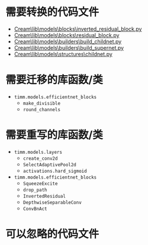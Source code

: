 # 需要转换的代码文件

- [Cream\lib\models\blocks\inverted_residual_block.py](Cream\lib\models\blocks\inverted_residual_block.py)
- [Cream\lib\models\blocks\residual_block.py](Cream\lib\models\blocks\residual_block.py)
- [Cream\lib\models\builders\build_childnet.py](Cream\lib\models\builders\build_childnet.py)
- [Cream\lib\models\builders\build_supernet.py](Cream\lib\models\builders\build_supernet.py)
- [Cream\lib\models\structures\childnet.py](Cream\lib\models\structures\childnet.py)

# 需要迁移的库函数/类

- `timm.models.efficientnet_blocks`
  - `make_divisible`
  - `round_channels`


# 需要重写的库函数/类

- `timm.models.layers`
  - `create_conv2d`
  - `SelectAdaptivePool2d`
  - `activations.hard_sigmoid`
- `timm.models.efficientnet_blocks`
  - `SqueezeExcite`
  - `drop_path`
  - `InvertedResidual`
  - `DepthwiseSeparableConv`
  - `ConvBnAct`

# 可以忽略的代码文件